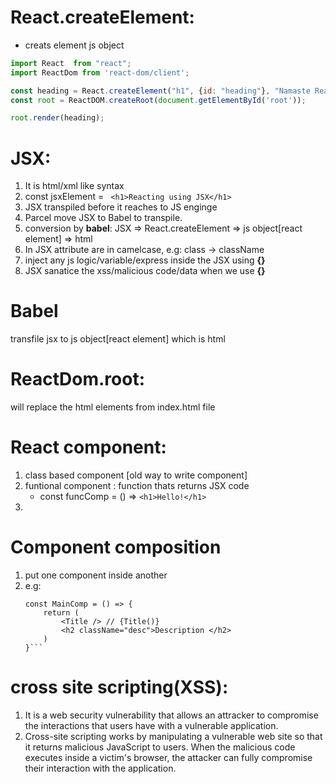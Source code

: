 # React.createElement: 
- creats element js object


```javascript
import React  from "react";
import ReactDom from 'react-dom/client';

const heading = React.createElement("h1", {id: "heading"}, "Namaste React");
const root = ReactDOM.createRoot(document.getElementById('root'));

root.render(heading);
```

# JSX: 
1. It is html/xml like syntax
2. const jsxElement = ``` <h1>Reacting using JSX</h1>```
3. JSX transpiled before it reaches to JS enginge
4. Parcel move JSX to Babel to transpile.
5. conversion by **babel**: JSX => React.createElement => js object[react element] => html
6. In JSX attribute are in camelcase, e.g: class -> className
7. inject any js logic/variable/express inside the JSX using **{}**
8. JSX sanatice the xss/malicious code/data when we use **{}**

# Babel
transfile jsx to js object[react element] which is html


# ReactDom.root: 
will replace the html elements from index.html file

# React component:
1. class based component [old way to write component]
2. funtional component : function thats returns JSX code 
    * const funcComp = () => ```<h1>Hello!</h1>```
3. 


# Component composition
1. put one component inside another 
2. e.g: 
    ```const Title = () => <h1>Title</h1>
    const MainComp = () => {
        return (
            <Title /> // {Title()}
            <h2 className="desc">Description </h2>
        )
    }```

# cross site scripting(XSS):
1. It is a web security vulnerability that allows an attracker to compromise the interactions that users have with a vulnerable application.
2. Cross-site scripting works by manipulating a vulnerable web site so that it returns malicious JavaScript to users. When the malicious code executes inside a victim's browser, the attacker can fully compromise their interaction with the application.



